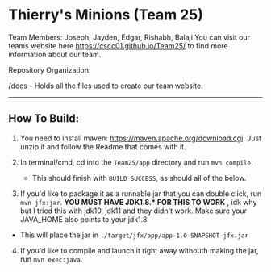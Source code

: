 # Thierry's Minions (Team 25)

Team Members: Joseph, Jayden, Edgar, Rishabh, Balaji
You can visit our teams website here https://cscc01.github.io/Team25/ to find more information about our team.


Repository Organization:

/docs - Holds all the files used to create our team website.

****

## How To Build:
1. You need to install maven: https://maven.apache.org/download.cgi. Just unzip it and follow the Readme that comes with it.

2. In terminal/cmd, cd into the ``Team25/app`` directory and run ``mvn compile``.

   * This should finish with ``BUILD SUCCESS``, as should all of the below.
   
3. If you'd like to package it as a runnable jar that you can double click, run ``mvn jfx:jar``. **YOU MUST HAVE JDK1.8.\* FOR THIS TO WORK** , idk why but I tried this with jdk10, jdk11 and they didn't work. Make sure your JAVA_HOME also points to your jdk1.8. 

  * This will place the jar in ``./target/jfx/app/app-1.0-SNAPSHOT-jfx.jar ``

4. If you'd like to compile and launch it right away withouth making the jar, run ``mvn exec:java``.
